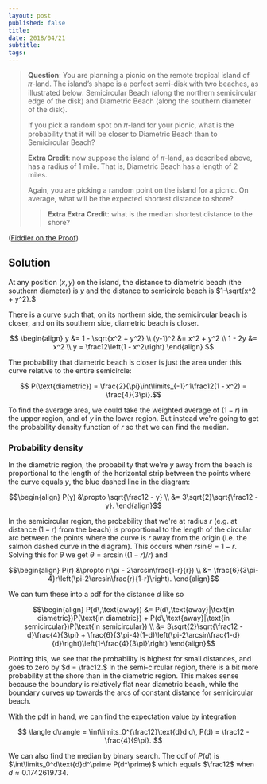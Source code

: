 ```yaml
---
layout: post
published: false
title: 
date: 2018/04/21
subtitle:
tags:
---
```


>**Question**: You are planning a picnic on the remote tropical island of 𝜋-land. The island’s shape is a perfect semi-disk with two beaches, as illustrated below: Semicircular Beach (along the northern semicircular edge of the disk) and Diametric Beach (along the southern diameter of the disk).
>
>If you pick a random spot on 𝜋-land for your picnic, what is the probability that it will be closer to Diametric Beach than to Semicircular Beach? 
>
>**Extra Credit**: now suppose the island of $\pi$-land, as described above, has a radius of $1$ mile. That is, Diametric Beach has a length of $2$ miles.
>
>Again, you are picking a random point on the island for a picnic. On average, what will be the expected shortest distance to shore?
>
>>**Extra Extra Credit**: what is the median shortest distance to the shore?

<!--more-->

([Fiddler on the Proof](URL))

## Solution

At any position $(x,y)$ on the island, the distance to diametric beach (the southern diameter) is $y$ and the distance to semicircle beach is $1-\sqrt{x^2 + y^2}.$

There is a curve such that, on its northern side, the semicircular beach is closer, and on its southern side, diametric beach is closer. 

$$
  \begin{align}
    y &= 1 - \sqrt{x^2 + y^2} \\
    (y-1)^2 &= x^2 + y^2 \\
    1 - 2y &= x^2 \\
    y = \frac12\left(1 - x^2\right)
  \end{align}
$$

<diagram>

The probability that diametric beach is closer is just the area under this curve relative to the entire semicircle:

$$ P(\text{diametric}) = \frac{2}{\pi}\int\limits_{-1}^1\frac12(1 - x^2) = \frac{4}{3\pi}.$$

To find the average area, we could take the weighted average of $(1-r)$ in the upper region, and of $y$ in the lower region. But instead we're going to get the probability density function of $r$ so that we can find the median.

### Probability density

In the diametric region, the probability that we're $y$ away from the beach is proportional to the length of the horizontal strip between the points where the curve equals $y,$ the blue dashed line in the diagram:

$$\begin{align}
  P(y) &\propto \sqrt{\frac12 - y} \\
  &= 3\sqrt{2}\sqrt{\frac12 - y}.
\end{align}$$

In the semicircular region, the probability that we're at radius $r$ (e.g. at distance $(1-r)$ from the beach) is proportional to the length of the circular arc between the points where the curve is $r$ away from the origin (i.e. the salmon dashed curve in the diagram). This occurs when $r\sin\theta = 1 - r.$ Solving this for $\theta$ we get $\theta = \arcsin((1-r)/r)$ and

$$\begin{align}
  P(r) &\propto r(\pi - 2\arcsin\frac{1-r}{r}) \\
  &= \frac{6}{3\pi-4}r\left(\pi-2\arcsin\frac{r}{1-r}\right). 
\end{align}$$

We can turn these into a pdf for the distance $d$ like so

$$\begin{align}
  P(d\,\text{away}) &= P(d\,\text{away}|\text{in diametric})P(\text{in diametric}) + P(d\,\text{away}|\text{in semicircular})P(\text{in semicircular}) \\
  &= 3\sqrt{2}\sqrt{\frac12 - d}\frac{4}{3\pi} + \frac{6}{3\pi-4}(1-d)\left(\pi-2\arcsin\frac{1-d}{d}\right)\left(1-\frac{4}{3\pi}\right)
\end{align}$$

<pdf>

Plotting this, we see that the probability is highest for small distances, and goes to zero by $d = \frac12.$ In the semi-circular region, there is a bit more probability at the shore than in the diametric region. This makes sense because the boundary is relatively flat near diametric beach, while the boundary curves up towards the arcs of constant distance for semicircular beach.

With the pdf in hand, we can find the expectation value by integration

$$ \langle d\rangle  = \int\limits_0^{\frac12}\text{d}d d\, P(d) = \frac12 - \frac{4}{9\pi}. $$

We can also find the median by binary search. The cdf of $P(d)$ is $\int\limits_0^d\text{d}d^\prime P(d^\prime)$ which equals $\frac12$ when $d\approx 0.1742619734.$ 

<cdf>

<br>
